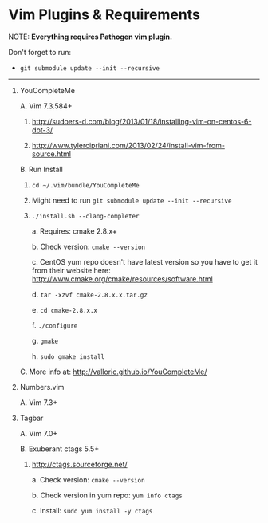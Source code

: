 # Vim Plugins & Requirements

NOTE: **Everything requires Pathogen vim plugin.**

Don't forget to run:
* `git submodule update --init --recursive`

---

1. YouCompleteMe

   A. Vim 7.3.584+
   
      1. http://sudoers-d.com/blog/2013/01/18/installing-vim-on-centos-6-dot-3/

      2. http://www.tylercipriani.com/2013/02/24/install-vim-from-source.html

   B. Run Install
   
      1. `cd ~/.vim/bundle/YouCompleteMe` 
      
      2. Might need to run `git submodule update --init --recursive`
      
      3. `./install.sh --clang-completer`
      
         a. Requires: cmake 2.8.x+
         
         b. Check version: `cmake --version`
         
         c. CentOS yum repo doesn't have latest version so you have to get it from their website here: http://www.cmake.org/cmake/resources/software.html
         
         d. `tar -xzvf cmake-2.8.x.x.tar.gz`
         
         e. `cd cmake-2.8.x.x`
         
         f. `./configure`
         
         g. `gmake`
         
         h. `sudo gmake install`
 
   C. More info at: http://valloric.github.io/YouCompleteMe/

2. Numbers.vim

   A. Vim 7.3+
 
3. Tagbar

   A. Vim 7.0+
 
   B. Exuberant ctags 5.5+
      
      1. http://ctags.sourceforge.net/
      
         a. Check version: `cmake --version`
         
         b. Check version in yum repo: `yum info ctags`
         
         c. Install: `sudo yum install -y ctags`
 
